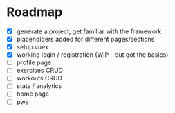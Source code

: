 # Roadmap
- [x] generate a project, get familiar with the framework
- [x] placeholders added for different pages/sections
- [x] setup vuex
- [x] working login / registration (WIP - but got the basics)
- [ ] profile page
- [ ] exercises CRUD
- [ ] workouts CRUD
- [ ] stats / analytics
- [ ] home page
- [ ] pwa